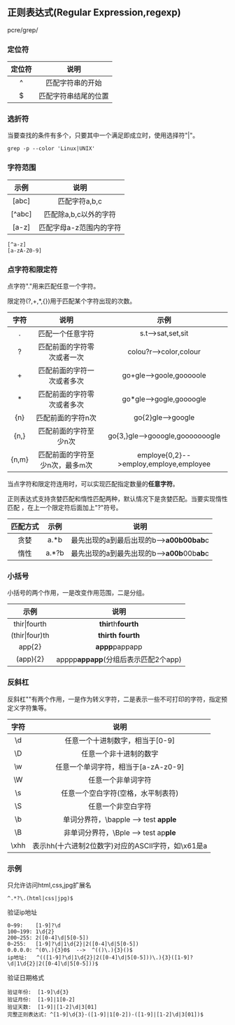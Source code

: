## 正则表达式(Regular Expression,regexp)
pcre/grep/

### 定位符

|定位符|说明|
|:-:|:-:|
|^|匹配字符串的开始|
|$|匹配字符串结尾的位置|

### 选折符
当要查找的条件有多个，只要其中一个满足即成立时，使用选择符"|"。
```
grep -p --color 'Linux|UNIX'
```
### 字符范围
|示例|说明|
|:-:|:-:|
|[abc]|匹配字符a,b,c|
|[^abc]|匹配除a,b,c以外的字符|
|[a-z]|匹配字母a-z范围内的字符|

```
[^a-z]
[a-zA-Z0-9]
```
### 点字符和限定符
点字符"."用来匹配任意一个字符。

限定符(?,+,*,{})用于匹配某个字符出现的次数。

|字符|说明|示例|
|:-:|:-:|:-:|
|.|匹配一个任意字符|s.t-->sat,set,sit|
|?|匹配前面的字符零次或者一次|colou?r-->color,colour|
|+|匹配前面的字符一次或者多次|go+gle-->goole,gooooole|
|*|匹配前面的字符零次或者多次|go*gle-->gogle,goooogle|
|{n}|匹配前面的字符n次|go{2}gle-->google|
|{n,}|匹配前面的字符至少n次|go{3,}gle-->gooogle,gooooooogle|
|{n,m}|匹配前面的字符至少n次，最多m次|employe{0,2}-->employ,employe,employee|

当点字符和限定符连用时，可以实现匹配指定数量的**任意字符**。

正则表达式支持贪婪匹配和惰性匹配两种，默认情况下是贪婪匹配。当要实现惰性匹配 ，在上一个限定符后面加上"?"符号。

|匹配方式|示例|说明|
|:-:|:-:|:-:|
|贪婪|a.*b|最先出现的a到最后出现的b-->**a00b00bab**c|
|惰性|a.*?b|最先出现的a到最先出现的b-->**a00b**00b**ab**c|

### 小括号
小括号的两个作用，一是改变作用范围，二是分组。

|示例|说明|
|:-:|:-:|
|thir\|fourth|**thir**th**fourth**|
|(thir\|four)th|**thirth fourth**|
|app{2}|**appp**pappapp|
|(app){2}|apppp**appapp**(分组后表示匹配2个app)|

### 反斜杠

反斜杠"\"有两个作用，一是作为转义字符，二是表示一些不可打印的字符，指定预定义字符集等。

|字符|说明|
|:-:|:-:|
|\d|任意一个十进制数字，相当于[0-9]|
|\D|任意一个非十进制的数字|
|\w|任意一个单词字符，相当于[a-zA-z0-9]|
|\W|任意一个非单词字符|
|\s|任意一个空白字符(空格，水平制表符)|
|\S|任意一个非空白字符|
|\b|单词分界符，\bapple --> test **apple**|
|\B|非单词分界符，\Bple --> test ap**ple**|
|\xhh|表示hh(十六进制2位数字)对应的ASCII字符，如\x61是a|

### 示例
只允许访问html,css,jpg扩展名

```
^.*?\.(html|css|jpg)$
```

验证ip地址

```
0~99:    [1-9]?\d
100~199: 1\d{2}
200~255: 2([0-4]\d|5[0-5])
0~255:   [1-9]?\d|1\d{2}|2([0-4]\d|5[0-5]) 
0.0.0.0: ^(0\.){3}0$  -->  ^(()\.){3}()$
ip地址:   ^(([1-9]?\d|1\d{2}|2([0-4]\d|5[0-5]))\.){3}([1-9]?\d|1\d{2}|2([0-4]\d|5[0-5]))$
```

验证日期格式

```
验证年份:  [1-9]\d{3}
验证月份:  [1-9]|1[0-2]
验证天数:  [1-9]|[1-2]\d|3[01]
完整正则表达式: ^[1-9]\d{3}-([1-9]|1[0-2])-([1-9]|[1-2]\d|3[01])$
```